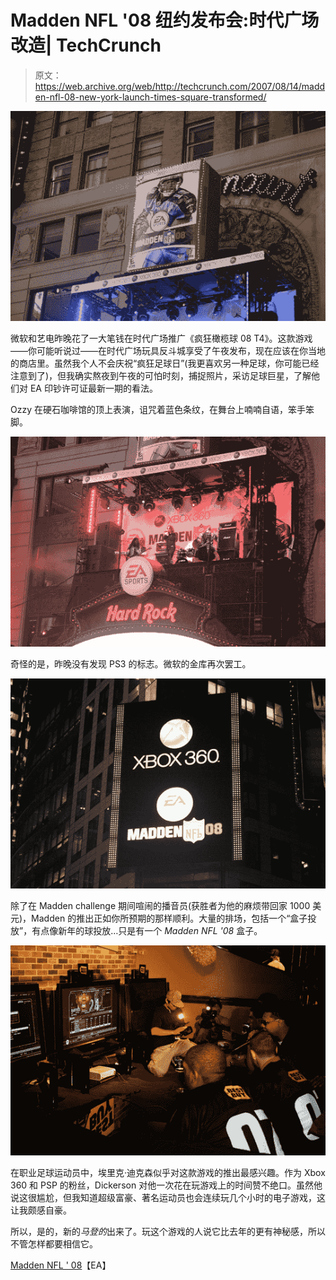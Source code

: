 # Madden NFL '08 纽约发布会:时代广场改造| TechCrunch

> 原文：<https://web.archive.org/web/http://techcrunch.com/2007/08/14/madden-nfl-08-new-york-launch-times-square-transformed/>

[![m3.jpg](img/f9ee9a390993731b724e701a576d3653.png)](https://web.archive.org/web/20140812040726/http://tctechcrunch2011.files.wordpress.com/2007/08/m3.jpg "m3.jpg")

微软和艺电昨晚花了一大笔钱在时代广场推广《疯狂橄榄球 08 T4》。这款游戏——你可能听说过——在时代广场玩具反斗城享受了午夜发布，现在应该在你当地的商店里。虽然我个人不会庆祝“疯狂足球日”(我更喜欢另一种足球，你可能已经注意到了)，但我确实熬夜到午夜的可怕时刻，捕捉照片，采访足球巨星，了解他们对 EA 印钞许可证最新一期的看法。

Ozzy 在硬石咖啡馆的顶上表演，诅咒着蓝色条纹，在舞台上喃喃自语，笨手笨脚。

[![m5.jpg](img/ff9545a56f7c640c963e85bc74859090.png)](https://web.archive.org/web/20140812040726/http://tctechcrunch2011.files.wordpress.com/2007/08/m5.jpg "m5.jpg")

奇怪的是，昨晚没有发现 PS3 的标志。微软的金库再次罢工。

[![m2.jpg](img/f1977afdf17d544d76b13731cfe5c2b0.png)](https://web.archive.org/web/20140812040726/http://tctechcrunch2011.files.wordpress.com/2007/08/m2.jpg "m2.jpg")

除了在 Madden challenge 期间喧闹的播音员(获胜者为他的麻烦带回家 1000 美元)，Madden 的推出正如你所预期的那样顺利。大量的排场，包括一个“盒子投放”，有点像新年的球投放…只是有一个 *Madden NFL '08* 盒子。

[![m1.jpg](img/ed1c774ec9845bf6ed9751d144a06b67.png)](https://web.archive.org/web/20140812040726/http://tctechcrunch2011.files.wordpress.com/2007/08/m1.jpg "m1.jpg")

在职业足球运动员中，埃里克·迪克森似乎对这款游戏的推出最感兴趣。作为 Xbox 360 和 PSP 的粉丝，Dickerson 对他一次花在玩游戏上的时间赞不绝口。虽然他说这很尴尬，但我知道超级富豪、著名运动员也会连续玩几个小时的电子游戏，这让我颇感自豪。

所以，是的，新的*马登的*出来了。玩这个游戏的人说它比去年的更有神秘感，所以不管怎样都要相信它。

[Madden NFL ' 08](https://web.archive.org/web/20140812040726/http://www.easports.com/maddennfl/home.jsp)【EA】